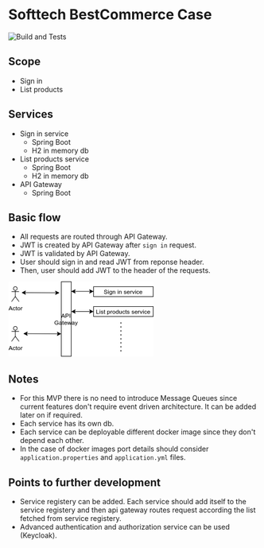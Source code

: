 # Softtech BestCommerce Case

![Build and Tests](https://github.com/ilhan-mstf/Softtech-BestCommerce-Case/workflows/Build%20and%20Tests/badge.svg)

## Scope
- Sign in
- List products

## Services
- Sign in service
  - Spring Boot
  - H2 in memory db
- List products service
  - Spring Boot
  - H2 in memory db
- API Gateway
  - Spring Boot

## Basic flow
- All requests are routed through API Gateway.
- JWT is created by API Gateway after `sign in` request.
- JWT is validated by API Gateway.
- User should sign in and read JWT from reponse header.
- Then, user should add JWT to the header of the requests.

![flow.png](flow.png)

## Notes
- For this MVP there is no need to introduce Message Queues since current features don't require event driven architecture. It can be added later on if required.
- Each service has its own db.
- Each service can be deployable different docker image since they don't depend each other.
- In the case of docker images port details should consider `application.properties` and `application.yml` files.

## Points to further development
- Service registery can be added. Each service should add itself to the service registery and then api gateway routes request according the list fetched from service registery.
- Advanced authentication and authorization service can be used (Keycloak).